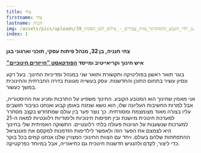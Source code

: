 ```yaml
---
title: צחי
firstname: צחי
lastname: חנניה
img: /assets/pics/uploads/גן_ילדי_הטבע_הדמוקרטי_צוות_צעירים_-_צילום_לנס_הפקות_39.jpg
index: 1
---
```

**צחי חנניה, בן 32, מנהל פיתוח עסקי, תוכני וארגוני בגן**

**איש חינוך וקריאייטיב ומייסד [הפודקאסט ״חייזרים חינוכיים״](https://www.tzachi-e.co.il/)**

בוגר תואר ראשון בפוליטיקה ותקשורת ותואר שני במנהל ומדיניות החינוך. בעל רקע ונסיון עשיר בתחום התוכן והחדשנות.
עסק בעשייה מגוונת בזירה החברתית והחינוכית במשך כעשור.



אני מאמין שחינוך הוא המטבע הקובע. החינוך משפיע על התרבות ומניע את ההיסטוריה, אבל למרות החשיבות העליונה שלו, הוא נושא שנזנח באופן קבוע ואנחנו כציבור חושבים עליו בצורה מאוד מצומצמת ומסורתית. כך נוצר פער בין עולם שמתחדש בקצב מסחרר למערכת חינוכית מיושנת ובין תפיסות חינוכיות ולימודיות רלוונטיות למאה ה-21 למערכות שנשענות על הגיונות פעולה בלתי רלוונטיים. התשוקה האמיתית שלי בחינוך היא לצמצם את הפער הזה ולאפשר לילדימות הזדמנות למקסם את פוטנציאל ההתפתחות שלהם בעולם. ויחד עם הצוות החינוכי המצויין שלנו אנחנו קמים בכל בוקר כדי ליצור, לקדם ולהנגיש חדשנות חינוכית גם כתיאוריה, אבל במיוחד כפרקטיקה.
